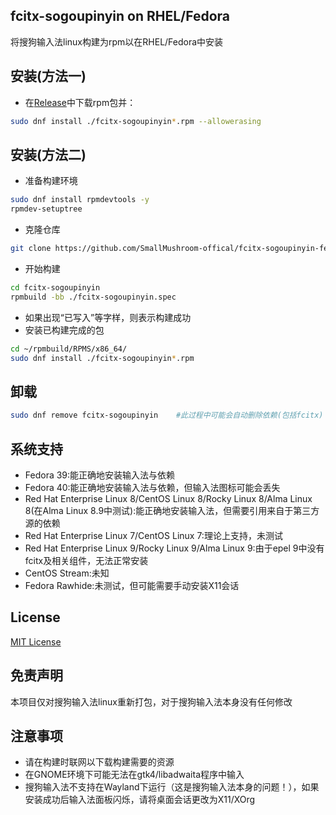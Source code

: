 ## fcitx-sogoupinyin on RHEL/Fedora
将搜狗输入法linux构建为rpm以在RHEL/Fedora中安装
## 安装(方法一)
 - 在[Release](https://github.com/SmallMushroom-offical/fcitx-sogoupinyin-fedora/releases)中下载rpm包并：
```bash
sudo dnf install ./fcitx-sogoupinyin*.rpm --allowerasing
```
## 安装(方法二)
 - 准备构建环境
```bash
sudo dnf install rpmdevtools -y
rpmdev-setuptree
```
 - 克隆仓库
```bash
git clone https://github.com/SmallMushroom-offical/fcitx-sogoupinyin-fedora.git
```
 - 开始构建
```bash
cd fcitx-sogoupinyin
rpmbuild -bb ./fcitx-sogoupinyin.spec
```
 - 如果出现“已写入”等字样，则表示构建成功
 - 安装已构建完成的包
```bash
cd ~/rpmbuild/RPMS/x86_64/
sudo dnf install ./fcitx-sogoupinyin*.rpm
```
## 卸载
```bash
sudo dnf remove fcitx-sogoupinyin    #此过程中可能会自动删除依赖(包括fcitx)
```
## 系统支持
 - Fedora 39:能正确地安装输入法与依赖
 - Fedora 40:能正确地安装输入法与依赖，但输入法图标可能会丢失
 - Red Hat Enterprise Linux 8/CentOS Linux 8/Rocky Linux 8/Alma Linux 8(在Alma Linux 8.9中测试):能正确地安装输入法，但需要引用来自于第三方源的依赖
 - Red Hat Enterprise Linux 7/CentOS Linux 7:理论上支持，未测试
 - Red Hat Enterprise Linux 9/Rocky Linux 9/Alma Linux 9:由于epel 9中没有fcitx及相关组件，无法正常安装
 - CentOS Stream:未知
 - Fedora Rawhide:未测试，但可能需要手动安装X11会话
## License
[MIT License](https://github.com/SmallMushroom-offical/fcitx-sogoupinyin-rhel/blob/main/LICENSE)
## 免责声明
本项目仅对搜狗输入法linux重新打包，对于搜狗输入法本身没有任何修改
## 注意事项
 - 请在构建时联网以下载构建需要的资源
 - 在GNOME环境下可能无法在gtk4/libadwaita程序中输入
 - 搜狗输入法不支持在Wayland下运行（这是搜狗输入法本身的问题！），如果安装成功后输入法面板闪烁，请将桌面会话更改为X11/XOrg
